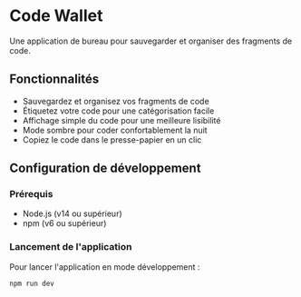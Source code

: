 # Code Wallet

Une application de bureau pour sauvegarder et organiser des fragments de code.

## Fonctionnalités

- Sauvegardez et organisez vos fragments de code
- Étiquetez votre code pour une catégorisation facile
- Affichage simple du code pour une meilleure lisibilité
- Mode sombre pour coder confortablement la nuit
- Copiez le code dans le presse-papier en un clic

## Configuration de développement

### Prérequis

- Node.js (v14 ou supérieur)
- npm (v6 ou supérieur)

### Lancement de l'application
Pour lancer l'application en mode développement :
```bash
npm run dev
